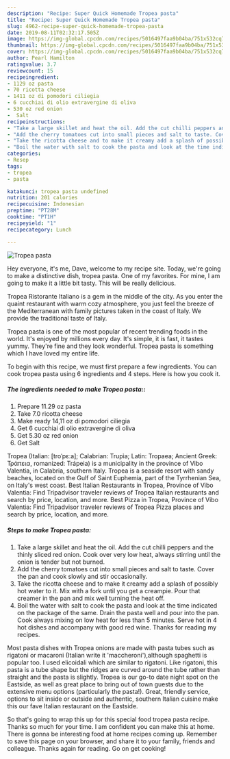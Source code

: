 ```yaml
---
description: "Recipe: Super Quick Homemade Tropea pasta"
title: "Recipe: Super Quick Homemade Tropea pasta"
slug: 4962-recipe-super-quick-homemade-tropea-pasta
date: 2019-08-11T02:32:17.505Z
image: https://img-global.cpcdn.com/recipes/5016497faa9b04ba/751x532cq70/tropea-pasta-recipe-main-photo.jpg
thumbnail: https://img-global.cpcdn.com/recipes/5016497faa9b04ba/751x532cq70/tropea-pasta-recipe-main-photo.jpg
cover: https://img-global.cpcdn.com/recipes/5016497faa9b04ba/751x532cq70/tropea-pasta-recipe-main-photo.jpg
author: Pearl Hamilton
ratingvalue: 3.7
reviewcount: 15
recipeingredient:
- 1129 oz pasta
- 70 ricotta cheese
- 1411 oz di pomodori ciliegia
- 6 cucchiai di olio extravergine di oliva
- 530 oz red onion
-  Salt
recipeinstructions:
- "Take a large skillet and heat the oil. Add the cut chilli peppers and the thinly sliced ​​red onion. Cook over very low heat, always stirring until the onion is tender but not burned."
- "Add the cherry tomatoes cut into small pieces and salt to taste. Cover the pan and cook slowly and stir occasionally."
- "Take the ricotta cheese and to make it creamy add a splash of possibly hot water to it. Mix with a fork until you get a creampie. Pour that creamer in the pan and mix well turning the heat off."
- "Boil the water with salt to cook the pasta and look at the time indicated on the package of the same. Drain the pasta well and pour into the pan. Cook always mixing on low heat for less than 5 minutes. Serve hot in 4 hot dishes and accompany with good red wine. Thanks for reading my recipes."
categories:
- Resep
tags:
- tropea
- pasta

katakunci: tropea pasta undefined
nutrition: 201 calories
recipecuisine: Indonesian
preptime: "PT28M"
cooktime: "PT1H"
recipeyield: "1"
recipecategory: Lunch

---
```



![Tropea pasta](https://img-global.cpcdn.com/recipes/5016497faa9b04ba/751x532cq70/tropea-pasta-recipe-main-photo.jpg)

Hey everyone, it's me, Dave, welcome to my recipe site. Today, we're going to make a distinctive dish, tropea pasta. One of my favorites. For mine, I am going to make it a little bit tasty. This will be really delicious.

Tropea Ristorante Italiano is a gem in the middle of the city. As you enter the quaint restaurant with warm cozy atmosphere, you just feel the breeze of the Mediterranean with family pictures taken in the coast of Italy. We provide the traditional taste of Italy.

Tropea pasta is one of the most popular of recent trending foods in the world. It's enjoyed by millions every day. It's simple, it is fast, it tastes yummy. They're fine and they look wonderful. Tropea pasta is something which I have loved my entire life.


To begin with this recipe, we must first prepare a few ingredients. You can cook tropea pasta using 6 ingredients and 4 steps. Here is how you cook it.

##### The ingredients needed to make Tropea pasta::

1. Prepare 11.29 oz pasta
1. Take 7.0 ricotta cheese
1. Make ready 14,11 oz di pomodori ciliegia
1. Get 6 cucchiai di olio extravergine di oliva
1. Get 5.30 oz red onion
1. Get  Salt


Tropea (Italian: [troˈpɛːa]; Calabrian: Trupìa; Latin: Tropaea; Ancient Greek: Τράπεια, romanized: Trápeia) is a municipality in the province of Vibo Valentia, in Calabria, southern Italy. Tropea is a seaside resort with sandy beaches, located on the Gulf of Saint Euphemia, part of the Tyrrhenian Sea, on Italy&#39;s west coast. Best Italian Restaurants in Tropea, Province of Vibo Valentia: Find Tripadvisor traveler reviews of Tropea Italian restaurants and search by price, location, and more. Best Pizza in Tropea, Province of Vibo Valentia: Find Tripadvisor traveler reviews of Tropea Pizza places and search by price, location, and more. 

##### Steps to make Tropea pasta:

1. Take a large skillet and heat the oil. Add the cut chilli peppers and the thinly sliced ​​red onion. Cook over very low heat, always stirring until the onion is tender but not burned.
1. Add the cherry tomatoes cut into small pieces and salt to taste. Cover the pan and cook slowly and stir occasionally.
1. Take the ricotta cheese and to make it creamy add a splash of possibly hot water to it. Mix with a fork until you get a creampie. Pour that creamer in the pan and mix well turning the heat off.
1. Boil the water with salt to cook the pasta and look at the time indicated on the package of the same. Drain the pasta well and pour into the pan. Cook always mixing on low heat for less than 5 minutes. Serve hot in 4 hot dishes and accompany with good red wine. Thanks for reading my recipes.


Most pasta dishes with Tropea onions are made with pasta tubes such as rigatoni or macaroni (Italian write it &#39;maccheroni&#39;),although spaghetti is popular too. I used elicoidali which are similar to rigatoni. Like rigatoni, this pasta is a tube shape but the ridges are curved around the tube rather than straight and the pasta is slightly. Tropea is our go-to date night spot on the Eastside, as well as great place to bring out of town guests due to the extensive menu options (particularly the pasta!). Great, friendly service, options to sit inside or outside and authentic, southern Italian cuisine make this our fave Italian restaurant on the Eastside. 

So that's going to wrap this up for this special food tropea pasta recipe. Thanks so much for your time. I am confident you can make this at home. There is gonna be interesting food at home recipes coming up. Remember to save this page on your browser, and share it to your family, friends and colleague. Thanks again for reading. Go on get cooking!
